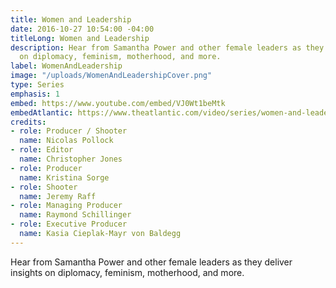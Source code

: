 ```yaml
---
title: Women and Leadership
date: 2016-10-27 10:54:00 -04:00
titleLong: Women and Leadership
description: Hear from Samantha Power and other female leaders as they deliver insights
  on diplomacy, feminism, motherhood, and more.
label: WomenAndLeadership
image: "/uploads/WomenAndLeadershipCover.png"
type: Series
emphasis: 1
embed: https://www.youtube.com/embed/VJ0Wt1beMtk
embedAtlantic: https://www.theatlantic.com/video/series/women-and-leadership/
credits:
- role: Producer / Shooter
  name: Nicolas Pollock
- role: Editor
  name: Christopher Jones
- role: Producer
  name: Kristina Sorge
- role: Shooter
  name: Jeremy Raff
- role: Managing Producer
  name: Raymond Schillinger
- role: Executive Producer
  name: Kasia Cieplak-Mayr von Baldegg
---
```


Hear from Samantha Power and other female leaders as they deliver insights on diplomacy, feminism, motherhood, and more.